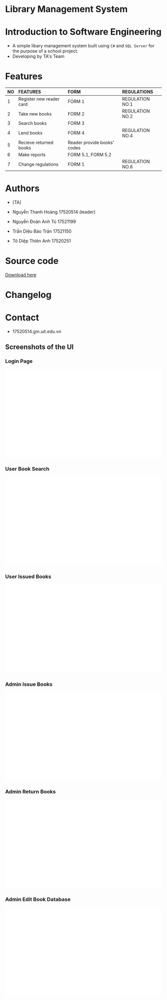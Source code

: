 # Library Management System
# Introduction to Software Engineering
* A simple libary management system built using `C#` and `SQL Server` for the purpose of a school project. 
* Developing by TA's Team

# Features

| NO  | FEATURES                  | FORM                        | REGULATIONS     |
|:----|:--------------------------|:----------------------------|:----------------|
| 1   | Register new reader card  | FORM 1                      | REGULATION NO.1 |
| 2   | Take new books            | FORM 2                      | REGULATION NO.2 |
| 3   | Search books              | FORM 3                      |                 |
| 4   | Lend books                | FORM 4                      | REGULATION NO.4 |
| 5   | Recieve returned books    | Reader provide books' codes |                 |
| 6   | Make reports              | FORM 5.1, FORM 5.2          |                 | 
| 7   | Change regulations        | FORM 1                      | REGULATION NO.6 |

# Authors

- [TA]

- Nguyễn Thanh Hoàng	17520514 (leader)
- Nguyễn Đoàn Anh Tú	17521199 
- Trần Diệu Bảo Trân	17521150
- Tô Diệp Thiên Anh 	17520251

# Source code
[Download here](https://pages.github.com/)

# Changelog

# Contact
- 17520514.gm.uit.edu.vn

## Screenshots of the UI

### Login Page
![Login Screenshot](./screens/login.png?raw=true)
### User Book Search
![User Book Search Screenshot](./screens/user_book_search.png?raw=true)
### User Issued Books
![User Issued Books Screenshot](./screens/user_issued_books.png?raw=true)
### Admin Issue Books
![Admin Issue Books](./screens/admin_issue_books.png?raw=true)
### Admin Return Books
![Admin Return Books](./screens/admin_return_books.png?raw=true)
### Admin Edit Book Database
![Admin Edit Book Database](./screens/admin_edit_book_DB.png?raw=true)
